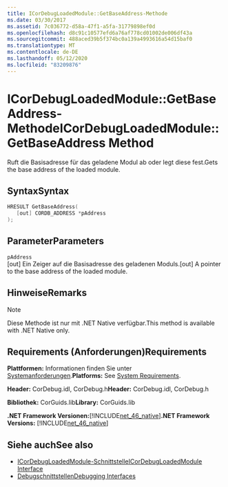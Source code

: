 ```yaml
---
title: ICorDebugLoadedModule::GetBaseAddress-Methode
ms.date: 03/30/2017
ms.assetid: 7c036772-d58a-47f1-a5fa-31779898ef0d
ms.openlocfilehash: d8c91c10577efd6a76af778cd01002de006df43a
ms.sourcegitcommit: 488aced39b5f374bc0a139a4993616a54d15baf0
ms.translationtype: MT
ms.contentlocale: de-DE
ms.lasthandoff: 05/12/2020
ms.locfileid: "83209876"
---
```

# <a name="icordebugloadedmodulegetbaseaddress-method"></a><span data-ttu-id="b2a7c-102">ICorDebugLoadedModule::GetBaseAddress-Methode</span><span class="sxs-lookup"><span data-stu-id="b2a7c-102">ICorDebugLoadedModule::GetBaseAddress Method</span></span>
<span data-ttu-id="b2a7c-103">Ruft die Basisadresse für das geladene Modul ab oder legt diese fest.</span><span class="sxs-lookup"><span data-stu-id="b2a7c-103">Gets the base address of the loaded module.</span></span>  
  
## <a name="syntax"></a><span data-ttu-id="b2a7c-104">Syntax</span><span class="sxs-lookup"><span data-stu-id="b2a7c-104">Syntax</span></span>  
  
```cpp  
HRESULT GetBaseAddress(  
   [out] CORDB_ADDRESS *pAddress  
);  
```  
  
## <a name="parameters"></a><span data-ttu-id="b2a7c-105">Parameter</span><span class="sxs-lookup"><span data-stu-id="b2a7c-105">Parameters</span></span>  
 `pAddress`  
 <span data-ttu-id="b2a7c-106">[out] Ein Zeiger auf die Basisadresse des geladenen Moduls.</span><span class="sxs-lookup"><span data-stu-id="b2a7c-106">[out] A pointer to the base address of the loaded module.</span></span>  
  
## <a name="remarks"></a><span data-ttu-id="b2a7c-107">Hinweise</span><span class="sxs-lookup"><span data-stu-id="b2a7c-107">Remarks</span></span>  
  
> [!NOTE]
> <span data-ttu-id="b2a7c-108">Diese Methode ist nur mit .NET Native verfügbar.</span><span class="sxs-lookup"><span data-stu-id="b2a7c-108">This method is available with .NET Native only.</span></span>  
  
## <a name="requirements"></a><span data-ttu-id="b2a7c-109">Requirements (Anforderungen)</span><span class="sxs-lookup"><span data-stu-id="b2a7c-109">Requirements</span></span>  
 <span data-ttu-id="b2a7c-110">**Plattformen:** Informationen finden Sie unter [Systemanforderungen](../../get-started/system-requirements.md).</span><span class="sxs-lookup"><span data-stu-id="b2a7c-110">**Platforms:** See [System Requirements](../../get-started/system-requirements.md).</span></span>  
  
 <span data-ttu-id="b2a7c-111">**Header:** CorDebug.idl, CorDebug.h</span><span class="sxs-lookup"><span data-stu-id="b2a7c-111">**Header:** CorDebug.idl, CorDebug.h</span></span>  
  
 <span data-ttu-id="b2a7c-112">**Bibliothek:** CorGuids.lib</span><span class="sxs-lookup"><span data-stu-id="b2a7c-112">**Library:** CorGuids.lib</span></span>  
  
 <span data-ttu-id="b2a7c-113">**.NET Framework Versionen:**[!INCLUDE[net_46_native](../../../../includes/net-46-native-md.md)]</span><span class="sxs-lookup"><span data-stu-id="b2a7c-113">**.NET Framework Versions:** [!INCLUDE[net_46_native](../../../../includes/net-46-native-md.md)]</span></span>  
  
## <a name="see-also"></a><span data-ttu-id="b2a7c-114">Siehe auch</span><span class="sxs-lookup"><span data-stu-id="b2a7c-114">See also</span></span>

- [<span data-ttu-id="b2a7c-115">ICorDebugLoadedModule-Schnittstelle</span><span class="sxs-lookup"><span data-stu-id="b2a7c-115">ICorDebugLoadedModule Interface</span></span>](icordebugloadedmodule-interface.md)
- [<span data-ttu-id="b2a7c-116">Debugschnittstellen</span><span class="sxs-lookup"><span data-stu-id="b2a7c-116">Debugging Interfaces</span></span>](debugging-interfaces.md)
